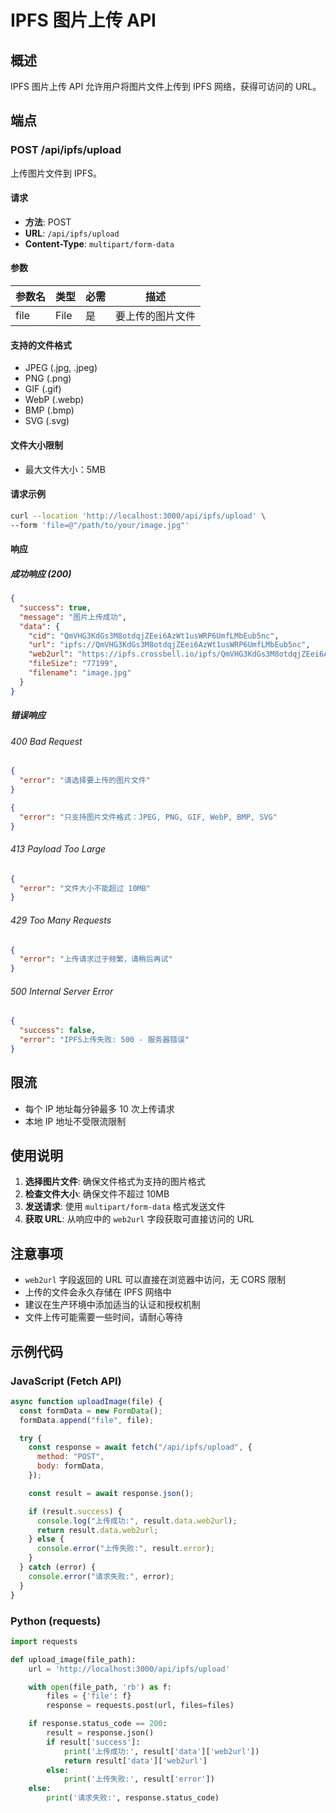 # IPFS 图片上传 API

## 概述

IPFS 图片上传 API 允许用户将图片文件上传到 IPFS 网络，获得可访问的 URL。

## 端点

### POST /api/ipfs/upload

上传图片文件到 IPFS。

#### 请求

- **方法**: POST
- **URL**: `/api/ipfs/upload`
- **Content-Type**: `multipart/form-data`

#### 参数

| 参数名 | 类型 | 必需 | 描述             |
| ------ | ---- | ---- | ---------------- |
| file   | File | 是   | 要上传的图片文件 |

#### 支持的文件格式

- JPEG (.jpg, .jpeg)
- PNG (.png)
- GIF (.gif)
- WebP (.webp)
- BMP (.bmp)
- SVG (.svg)

#### 文件大小限制

- 最大文件大小：5MB

#### 请求示例

```bash
curl --location 'http://localhost:3000/api/ipfs/upload' \
--form 'file=@"/path/to/your/image.jpg"'
```

#### 响应

##### 成功响应 (200)

```json
{
  "success": true,
  "message": "图片上传成功",
  "data": {
    "cid": "QmVHG3KdGs3M8otdqjZEei6AzWt1usWRP6UmfLMbEub5nc",
    "url": "ipfs://QmVHG3KdGs3M8otdqjZEei6AzWt1usWRP6UmfLMbEub5nc",
    "web2url": "https://ipfs.crossbell.io/ipfs/QmVHG3KdGs3M8otdqjZEei6AzWt1usWRP6UmfLMbEub5nc",
    "fileSize": "77199",
    "filename": "image.jpg"
  }
}
```

##### 错误响应

###### 400 Bad Request

```json
{
  "error": "请选择要上传的图片文件"
}
```

```json
{
  "error": "只支持图片文件格式：JPEG, PNG, GIF, WebP, BMP, SVG"
}
```

###### 413 Payload Too Large

```json
{
  "error": "文件大小不能超过 10MB"
}
```

###### 429 Too Many Requests

```json
{
  "error": "上传请求过于频繁，请稍后再试"
}
```

###### 500 Internal Server Error

```json
{
  "success": false,
  "error": "IPFS上传失败: 500 - 服务器错误"
}
```

## 限流

- 每个 IP 地址每分钟最多 10 次上传请求
- 本地 IP 地址不受限流限制

## 使用说明

1. **选择图片文件**: 确保文件格式为支持的图片格式
2. **检查文件大小**: 确保文件不超过 10MB
3. **发送请求**: 使用 `multipart/form-data` 格式发送文件
4. **获取 URL**: 从响应中的 `web2url` 字段获取可直接访问的 URL

## 注意事项

- `web2url` 字段返回的 URL 可以直接在浏览器中访问，无 CORS 限制
- 上传的文件会永久存储在 IPFS 网络中
- 建议在生产环境中添加适当的认证和授权机制
- 文件上传可能需要一些时间，请耐心等待

## 示例代码

### JavaScript (Fetch API)

```javascript
async function uploadImage(file) {
  const formData = new FormData();
  formData.append("file", file);

  try {
    const response = await fetch("/api/ipfs/upload", {
      method: "POST",
      body: formData,
    });

    const result = await response.json();

    if (result.success) {
      console.log("上传成功:", result.data.web2url);
      return result.data.web2url;
    } else {
      console.error("上传失败:", result.error);
    }
  } catch (error) {
    console.error("请求失败:", error);
  }
}
```

### Python (requests)

```python
import requests

def upload_image(file_path):
    url = 'http://localhost:3000/api/ipfs/upload'

    with open(file_path, 'rb') as f:
        files = {'file': f}
        response = requests.post(url, files=files)

    if response.status_code == 200:
        result = response.json()
        if result['success']:
            print('上传成功:', result['data']['web2url'])
            return result['data']['web2url']
        else:
            print('上传失败:', result['error'])
    else:
        print('请求失败:', response.status_code)
```

